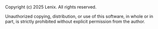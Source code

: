 Copyright (c) 2025 Lenix. All rights reserved.

Unauthorized copying, distribution, or use of this software, in whole or in part, is strictly prohibited without explicit permission from the author.
